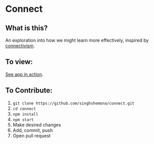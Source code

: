 # Connect
## What is this?
An exploration into how we might learn more effectively, inspired by [connectivism](https://www.wgu.edu/blog/connectivism-learning-theory2105.html).

## To view:
[See app in action](#WIP).

## To Contribute:
1. `git clone https://github.com/singhshemona/connect.git`
2. `cd connect`
3. `npm install`
4. `npm start`
5. Make desired changes 
6. Add, commit, push
7. Open pull request
